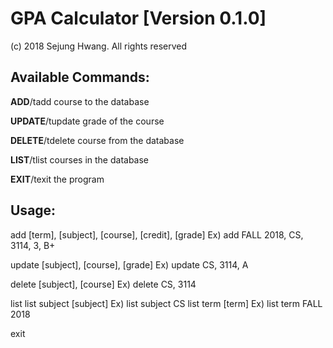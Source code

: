 # GPA Calculator [Version 0.1.0]
(c) 2018 Sejung Hwang. All rights reserved

## Available Commands:
**ADD**/tadd course to the database

**UPDATE**/tupdate grade of the course

**DELETE**/tdelete course from the database

**LIST**/tlist courses in the database

**EXIT**/texit the program

## Usage:
add [term], [subject], [course], [credit], [grade]
	Ex) add FALL 2018, CS, 3114, 3, B+

update [subject], [course], [grade]
	Ex) update CS, 3114, A

delete [subject], [course]
	Ex) delete CS, 3114

list
list subject [subject]
	Ex) list subject CS
list term [term]
	Ex) list term FALL 2018

exit
